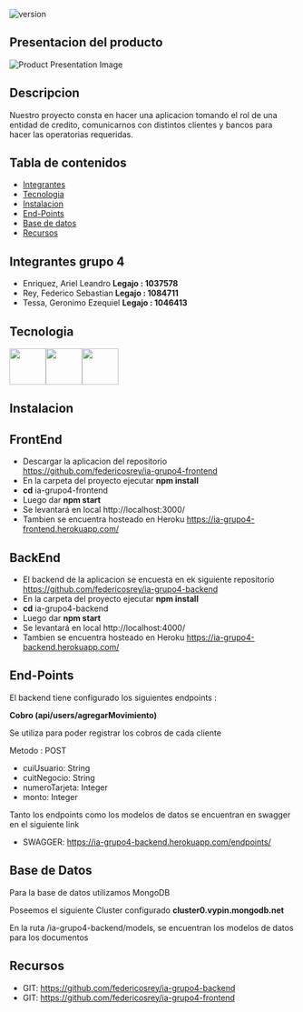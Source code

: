  ![version](https://img.shields.io/badge/version-1.0.0-blue.svg) 

## Presentacion del producto
![Product Presentation Image](https://i.ibb.co/TtMDY5Q/gipeylogo.png)

## Descripcion

<p>Nuestro proyecto consta en hacer una aplicacion tomando el rol de una entidad de credito, comunicarnos con distintos clientes y bancos para hacer las operatorias requeridas.</p>

## Tabla de contenidos

* [Integrantes](#Integrantes)
* [Tecnologia](#Tecnologia)
* [Instalacion](#Instalacion)
* [End-Points](#End-Points)
* [Base de datos](#Base-de-datos)
* [Recursos](#Recursos)


## Integrantes grupo 4

* Enriquez, Ariel Leandro               <b>Legajo : 1037578</b>
* Rey, Federico Sebastian               <b>Legajo : 1084711</b>
* Tessa, Geronimo Ezequiel              <b>Legajo : 1046413</b>

## Tecnologia

<img src="https://i.ibb.co/GR1VxFh/material-ui.png" width="64" height="64" /><img src="https://i.ibb.co/bsJMq4X/aps-504x498-small-transparent-pad-600x600-f8f8f8-u1.jpg" width="64" height="64" /><img src="https://i.ibb.co/dbtyXjf/Swagger-logo.png" width="64" height="64" />

## Instalacion

## FrontEnd

* Descargar la aplicacion del repositorio https://github.com/federicosrey/ia-grupo4-frontend
* En la carpeta del proyecto ejecutar <b>npm install</b>
* <b>cd</b> ia-grupo4-frontend
* Luego dar <b>npm start</b>
* Se levantará en local http://localhost:3000/
* Tambien se encuentra hosteado en Heroku https://ia-grupo4-frontend.herokuapp.com/

## BackEnd

* El backend de la aplicacion se encuesta en ek siguiente repositorio https://github.com/federicosrey/ia-grupo4-backend
* En la carpeta del proyecto ejecutar <b>npm install</b>
* <b>cd</b> ia-grupo4-backend
* Luego dar <b>npm start</b>
* Se levantará en local http://localhost:4000/
* Tambien se encuentra hosteado en Heroku https://ia-grupo4-backend.herokuapp.com/

## End-Points

El backend tiene configurado los siguientes endpoints :

<b><p>Cobro (api/users/agregarMovimiento)</b></p>
<p>Se utiliza para poder registrar los cobros de cada cliente</p>
<p>Metodo : POST</p>

 * cuiUsuario: String
 * cuitNegocio: String
 * numeroTarjeta: Integer
 * monto: Integer

Tanto los endpoints como los modelos de datos se encuentran en swagger en el siguiente link

- SWAGGER: <https://ia-grupo4-backend.herokuapp.com/endpoints/>

## Base de Datos

<p>Para la base de datos utilizamos MongoDB</p>
<p>Poseemos el siguiente Cluster configurado <b>cluster0.vypin.mongodb.net</b></p>
<p>En la ruta /ia-grupo4-backend/models, se encuentran los modelos de datos para los documentos</p>

## Recursos

- GIT: <https://github.com/federicosrey/ia-grupo4-backend>
- GIT: <https://github.com/federicosrey/ia-grupo4-frontend>
